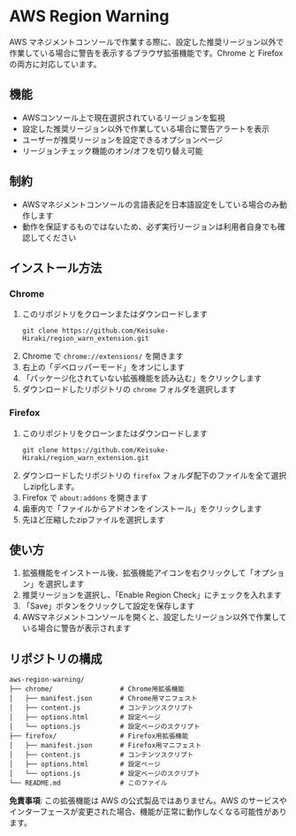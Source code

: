 # AWS Region Warning

AWS マネジメントコンソールで作業する際に、設定した推奨リージョン以外で作業している場合に警告を表示するブラウザ拡張機能です。Chrome と Firefox の両方に対応しています。

## 機能

- AWSコンソール上で現在選択されているリージョンを監視
- 設定した推奨リージョン以外で作業している場合に警告アラートを表示
- ユーザーが推奨リージョンを設定できるオプションページ
- リージョンチェック機能のオン/オフを切り替え可能

## 制約

- AWSマネジメントコンソールの言語表記を日本語設定をしている場合のみ動作します
- 動作を保証するものではないため、必ず実行リージョンは利用者自身でも確認してください

## インストール方法
### Chrome

1. このリポジトリをクローンまたはダウンロードします
   ```
   git clone https://github.com/Keisuke-Hiraki/region_warn_extension.git
   ```
2. Chrome で `chrome://extensions/` を開きます
3. 右上の「デベロッパーモード」をオンにします
4. 「パッケージ化されていない拡張機能を読み込む」をクリックします
5. ダウンロードしたリポジトリの `chrome` フォルダを選択します

### Firefox

1. このリポジトリをクローンまたはダウンロードします
   ```
   git clone https://github.com/Keisuke-Hiraki/region_warn_extension.git
   ```
2. ダウンロードしたリポジトリの `firefox` フォルダ配下のファイルを全て選択しzip化します。
3. Firefox で `about:addons` を開きます
4. 歯車内で「ファイルからアドオンをインストール」をクリックします
5. 先ほど圧縮したzipファイルを選択します

## 使い方

1. 拡張機能をインストール後、拡張機能アイコンを右クリックして「オプション」を選択します
2. 推奨リージョンを選択し、「Enable Region Check」にチェックを入れます
3. 「Save」ボタンをクリックして設定を保存します
4. AWSマネジメントコンソールを開くと、設定したリージョン以外で作業している場合に警告が表示されます

## リポジトリの構成

```
aws-region-warning/
├── chrome/                 # Chrome用拡張機能
│   ├── manifest.json       # Chrome用マニフェスト
│   ├── content.js          # コンテンツスクリプト
│   ├── options.html        # 設定ページ
│   └── options.js          # 設定ページのスクリプト
├── firefox/                # Firefox用拡張機能
│   ├── manifest.json       # Firefox用マニフェスト
│   ├── content.js          # コンテンツスクリプト
│   ├── options.html        # 設定ページ
│   └── options.js          # 設定ページのスクリプト
└── README.md               # このファイル
```

**免責事項**: この拡張機能は AWS の公式製品ではありません。AWS のサービスやインターフェースが変更された場合、機能が正常に動作しなくなる可能性があります。